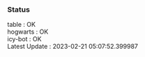 ### Status


table : OK  
hogwarts : OK  
icy-bot : OK  
Latest Update : 2023-02-21 05:07:52.399987
